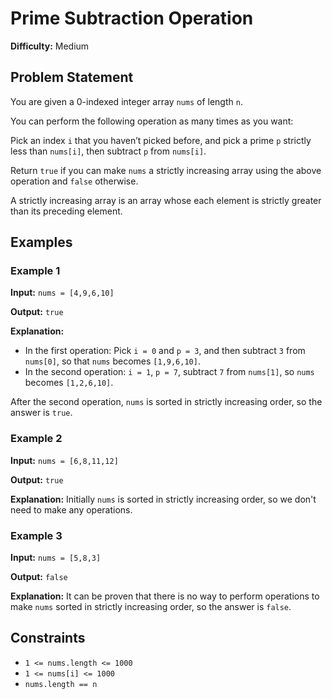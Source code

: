 # Prime Subtraction Operation

**Difficulty:** Medium

## Problem Statement

You are given a 0-indexed integer array `nums` of length `n`.

You can perform the following operation as many times as you want:

Pick an index `i` that you haven’t picked before, and pick a prime `p` strictly less than `nums[i]`, then subtract `p` from `nums[i]`.

Return `true` if you can make `nums` a strictly increasing array using the above operation and `false` otherwise.

A strictly increasing array is an array whose each element is strictly greater than its preceding element.

## Examples

### Example 1

**Input:** `nums = [4,9,6,10]`

**Output:** `true`

**Explanation:** 
- In the first operation: Pick `i = 0` and `p = 3`, and then subtract `3` from `nums[0]`, so that `nums` becomes `[1,9,6,10]`.
- In the second operation: `i = 1`, `p = 7`, subtract `7` from `nums[1]`, so `nums` becomes `[1,2,6,10]`.

After the second operation, `nums` is sorted in strictly increasing order, so the answer is `true`.

### Example 2

**Input:** `nums = [6,8,11,12]`

**Output:** `true`

**Explanation:** Initially `nums` is sorted in strictly increasing order, so we don't need to make any operations.

### Example 3

**Input:** `nums = [5,8,3]`

**Output:** `false`

**Explanation:** It can be proven that there is no way to perform operations to make `nums` sorted in strictly increasing order, so the answer is `false`.

## Constraints

- `1 <= nums.length <= 1000`
- `1 <= nums[i] <= 1000`
- `nums.length == n`
